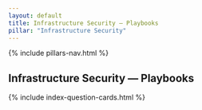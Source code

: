 ```yaml
---
layout: default
title: Infrastructure Security — Playbooks
pillar: "Infrastructure Security"
---
```


{% include pillars-nav.html %}

## Infrastructure Security — Playbooks

{% include index-question-cards.html %}
